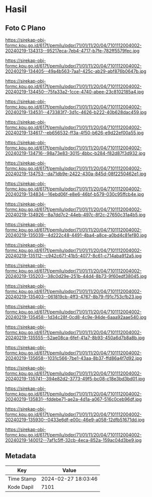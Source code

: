 # Hasil

## Foto C Plano

https://sirekap-obj-formc.kpu.go.id/617f/pemilu/pdpr/71/01/11/20/04/7101112004002-20240219-134313--95217eca-7eb4-4717-b7fe-782ff5579fec.jpg

https://sirekap-obj-formc.kpu.go.id/617f/pemilu/pdpr/71/01/11/20/04/7101112004002-20240219-134405--49a4b563-7aa1-425c-ab29-abf876b0647b.jpg

https://sirekap-obj-formc.kpu.go.id/617f/pemilu/pdpr/71/01/11/20/04/7101112004002-20240219-134450--75fa33a2-1cce-4740-abee-23c8102185a4.jpg

https://sirekap-obj-formc.kpu.go.id/617f/pemilu/pdpr/71/01/11/20/04/7101112004002-20240219-134531--473383f7-3d1c-4626-b222-40b628dac459.jpg

https://sirekap-obj-formc.kpu.go.id/617f/pemilu/pdpr/71/01/11/20/04/7101112004002-20240219-134617--eb656532-ff3a-4f50-b626-e9d22ef00a55.jpg

https://sirekap-obj-formc.kpu.go.id/617f/pemilu/pdpr/71/01/11/20/04/7101112004002-20240219-134716--98a73e83-3015-4bbc-b284-f82d87f3d932.jpg

https://sirekap-obj-formc.kpu.go.id/617f/pemilu/pdpr/71/01/11/20/04/7101112004002-20240219-134753--da71db9e-2422-430a-845d-08f2250462e1.jpg

https://sirekap-obj-formc.kpu.go.id/617f/pemilu/pdpr/71/01/11/20/04/7101112004002-20240219-134834--16ebd06f-e8e6-46bf-b579-030c95ffcb4e.jpg

https://sirekap-obj-formc.kpu.go.id/617f/pemilu/pdpr/71/01/11/20/04/7101112004002-20240219-134926--8a7dd7c2-44eb-497c-8f2c-27650c31a4b5.jpg

https://sirekap-obj-formc.kpu.go.id/617f/pemilu/pdpr/71/01/11/20/04/7101112004002-20240219-135039--4d222c48-4491-4ba4-a8ce-a0bd4c81ef80.jpg

https://sirekap-obj-formc.kpu.go.id/617f/pemilu/pdpr/71/01/11/20/04/7101112004002-20240219-135112--c942c671-41b5-4077-8c61-c714aba912a5.jpg

https://sirekap-obj-formc.kpu.go.id/617f/pemilu/pdpr/71/01/11/20/04/7101112004002-20240219-135203--38c0d29e-251b-44d4-8b73-9f60edf38045.jpg

https://sirekap-obj-formc.kpu.go.id/617f/pemilu/pdpr/71/01/11/20/04/7101112004002-20240219-135403--061819cb-4ff3-4767-8b79-f91c753cfb23.jpg

https://sirekap-obj-formc.kpu.go.id/617f/pemilu/pdpr/71/01/11/20/04/7101112004002-20240219-135458--1d34c28f-0cd8-4c9e-94de-6aaa92aae540.jpg

https://sirekap-obj-formc.kpu.go.id/617f/pemilu/pdpr/71/01/11/20/04/7101112004002-20240219-135555--52ae08ca-6fef-41a7-8b93-450a6d7b8a8b.jpg

https://sirekap-obj-formc.kpu.go.id/617f/pemilu/pdpr/71/01/11/20/04/7101112004002-20240219-135658--1031c566-7be1-43aa-8b37-ffd86a4f7d92.jpg

https://sirekap-obj-formc.kpu.go.id/617f/pemilu/pdpr/71/01/11/20/04/7101112004002-20240219-135741--394e82d2-3773-49f5-bc08-c18e3bd3bd01.jpg

https://sirekap-obj-formc.kpu.go.id/617f/pemilu/pdpr/71/01/11/20/04/7101112004002-20240219-135831--fddebe71-ae2a-4d1a-a067-516c0ceb96df.jpg

https://sirekap-obj-formc.kpu.go.id/617f/pemilu/pdpr/71/01/11/20/04/7101112004002-20240219-135930--0433e6df-e00c-46e9-a058-12dfb51671dd.jpg

https://sirekap-obj-formc.kpu.go.id/617f/pemilu/pdpr/71/01/11/20/04/7101112004002-20240219-140012--7af1c5ff-32cb-4eca-852a-159ac04d3be9.jpg


## Metadata

| Key        | Value               |
| ---------- | ------------------- |
| Time Stamp | 2024-02-27 18:03:46 |
| Kode Dapil | 7101                |



